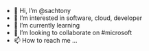 - 👋 Hi, I’m @sachtony
- 👀 I’m interested in software, cloud, developer
- 🌱 I’m currently learning
- 💞️ I’m looking to collaborate on #microsoft
- 📫 How to reach me ...

<!---
sachtony/sachtony is a ✨ special ✨ repository because its `README.md` (this file) appears on your GitHub profile.
You can click the Preview link to take a look at your changes.
--->
